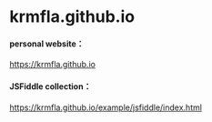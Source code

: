 # krmfla.github.io
#### personal website：

https://krmfla.github.io


#### JSFiddle collection：

https://krmfla.github.io/example/jsfiddle/index.html

